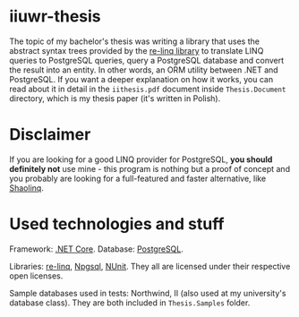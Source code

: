 # iiuwr-thesis

The topic of my bachelor's thesis was writing a library that uses the abstract syntax trees provided by the [re-linq library](https://relinq.codeplex.com/) to translate LINQ queries to PostgreSQL queries, query a PostgreSQL database and convert the result into an entity. In other words, an ORM utility between .NET and PostgreSQL. If you want a deeper explanation on how it works, you can read about it in detail in the ```iithesis.pdf``` document inside ```Thesis.Document``` directory, which is my thesis paper (it's written in Polish).

# Disclaimer

If you are looking for a good LINQ provider for PostgreSQL, **you should definitely not** use mine - this program is nothing but a proof of concept and you probably are looking for a full-featured and faster alternative, like [Shaolinq](https://github.com/tumtumtum/Shaolinq).

# Used technologies and stuff

Framework: [.NET Core](https://www.microsoft.com/net/core). Database: [PostgreSQL](https://www.postgresql.org/).

Libraries: [re-linq](https://relinq.codeplex.com/), [Npgsql](http://www.npgsql.org/), [NUnit](https://www.nunit.org/). They all are licensed under their respective open licenses.

Sample databases used in tests: Northwind, II (also used at my university's database class). They are both included in ```Thesis.Samples``` folder.